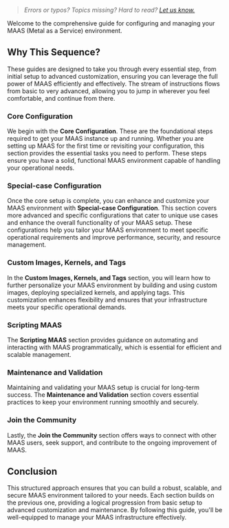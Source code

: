 > *Errors or typos? Topics missing? Hard to read? <a href="https://docs.google.com/forms/d/e/1FAIpQLScIt3ffetkaKW3gDv6FDk7CfUTNYP_HGmqQotSTtj2htKkVBw/viewform?usp=pp_url&entry.1739714854=https://maas.io/docs/how-to-guides" target = "_blank">Let us know.</a>*

Welcome to the comprehensive guide for configuring and managing your MAAS (Metal as a Service) environment. 

## Why This Sequence?

These guides are designed to take you through every essential step, from initial setup to advanced customization, ensuring you can leverage the full power of MAAS efficiently and effectively.  The stream of instructions flows from basic to very advanced, allowing you to jump in wherever you feel comfortable, and continue from there.

### Core Configuration

We begin with the **Core Configuration**. These are the foundational steps required to get your MAAS instance up and running. Whether you are setting up MAAS for the first time or revisiting your configuration, this section provides the essential tasks you need to perform.  These steps ensure you have a solid, functional MAAS environment capable of handling your operational needs.

### Special-case Configuration

Once the core setup is complete, you can enhance and customize your MAAS environment with **Special-case Configuration**. This section covers more advanced and specific configurations that cater to unique use cases and enhance the overall functionality of your MAAS setup. These configurations help you tailor your MAAS environment to meet specific operational requirements and improve performance, security, and resource management.

### Custom Images, Kernels, and Tags

In the **Custom Images, Kernels, and Tags** section, you will learn how to further personalize your MAAS environment by building and using custom images, deploying specialized kernels, and applying tags.  This customization enhances flexibility and ensures that your infrastructure meets your specific operational demands.

### Scripting MAAS

The **Scripting MAAS** section provides guidance on automating and interacting with MAAS programmatically, which is essential for efficient and scalable management.

### Maintenance and Validation

Maintaining and validating your MAAS setup is crucial for long-term success. The **Maintenance and Validation** section covers essential practices to keep your environment running smoothly and securely.

### Join the Community
Lastly, the **Join the Community** section offers ways to connect with other MAAS users, seek support, and contribute to the ongoing improvement of MAAS.

## Conclusion

This structured approach ensures that you can build a robust, scalable, and secure MAAS environment tailored to your needs. Each section builds on the previous one, providing a logical progression from basic setup to advanced customization and maintenance. By following this guide, you'll be well-equipped to manage your MAAS infrastructure effectively.
